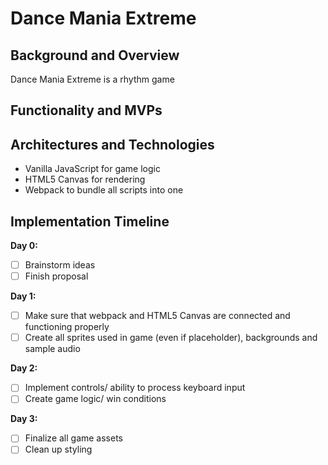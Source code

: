 # Dance Mania Extreme

## Background and Overview
Dance Mania Extreme is a rhythm game

## Functionality and MVPs


## Architectures and Technologies

* Vanilla JavaScript for game logic
* HTML5 Canvas for rendering
* Webpack to bundle all scripts into one

## Implementation Timeline
**Day 0:**
  - [ ] Brainstorm ideas
  - [ ] Finish proposal
  
**Day 1:**
  - [ ] Make sure that webpack and HTML5 Canvas are connected and functioning properly
  - [ ] Create all sprites used in game (even if placeholder), backgrounds and sample audio

**Day 2:**
  - [ ] Implement controls/ ability to process keyboard input
  - [ ] Create game logic/ win conditions
  
**Day 3:**
  - [ ] Finalize all game assets
  - [ ] Clean up styling
